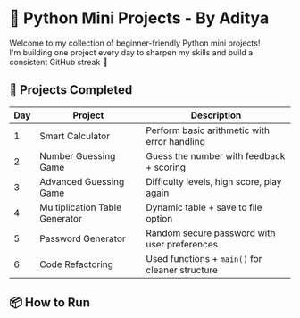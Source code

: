 # 🐍 Python Mini Projects - By Aditya

Welcome to my collection of beginner-friendly Python mini projects!  
I'm building one project every day to sharpen my skills and build a consistent GitHub streak 💪

## 🚀 Projects Completed

| Day | Project                          | Description                                      |
|-----|----------------------------------|--------------------------------------------------|
| 1   | Smart Calculator                 | Perform basic arithmetic with error handling     |
| 2   | Number Guessing Game             | Guess the number with feedback + scoring         |
| 3   | Advanced Guessing Game           | Difficulty levels, high score, play again        |
| 4   | Multiplication Table Generator   | Dynamic table + save to file option              |
| 5   | Password Generator               | Random secure password with user preferences     |
| 6   | Code Refactoring                 | Used functions + `main()` for cleaner structure  |

## 📦 How to Run
